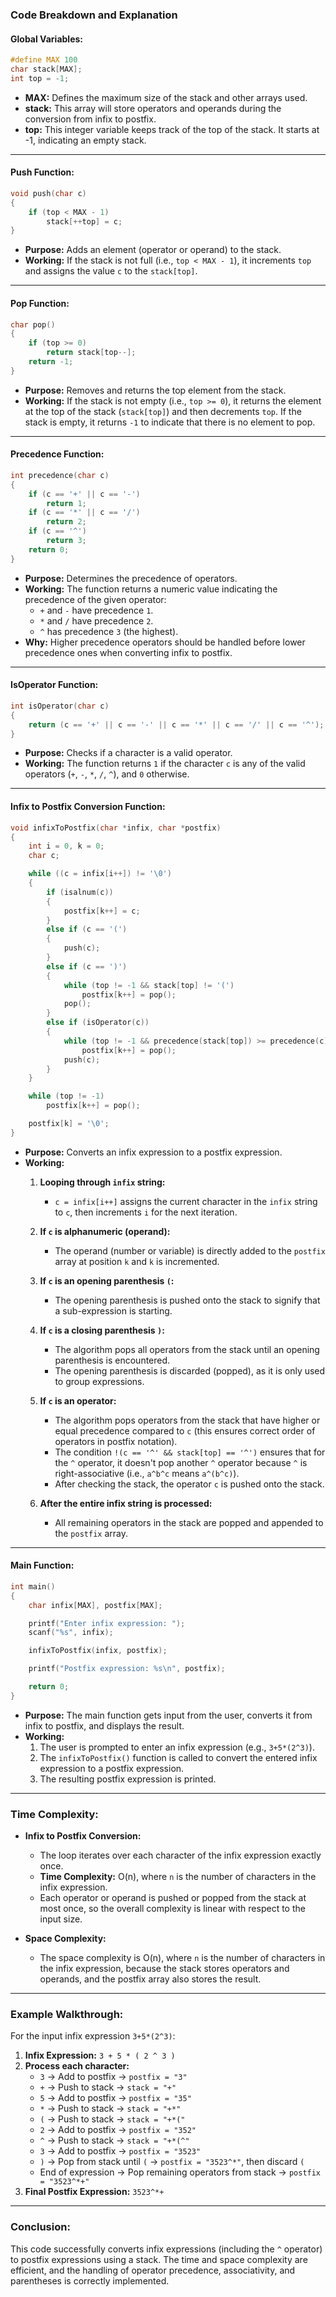 ### Code Breakdown and Explanation

#### **Global Variables:**
```c
#define MAX 100
char stack[MAX];
int top = -1;
```
- **MAX:** Defines the maximum size of the stack and other arrays used.
- **stack:** This array will store operators and operands during the conversion from infix to postfix.
- **top:** This integer variable keeps track of the top of the stack. It starts at -1, indicating an empty stack.

---

#### **Push Function:**
```c
void push(char c)
{
    if (top < MAX - 1)
        stack[++top] = c;
}
```
- **Purpose:** Adds an element (operator or operand) to the stack.
- **Working:** If the stack is not full (i.e., `top < MAX - 1`), it increments `top` and assigns the value `c` to the `stack[top]`.

---

#### **Pop Function:**
```c
char pop()
{
    if (top >= 0)
        return stack[top--];
    return -1;
}
```
- **Purpose:** Removes and returns the top element from the stack.
- **Working:** If the stack is not empty (i.e., `top >= 0`), it returns the element at the top of the stack (`stack[top]`) and then decrements `top`. If the stack is empty, it returns `-1` to indicate that there is no element to pop.

---

#### **Precedence Function:**
```c
int precedence(char c)
{
    if (c == '+' || c == '-')
        return 1;
    if (c == '*' || c == '/')
        return 2;
    if (c == '^')
        return 3;
    return 0;
}
```
- **Purpose:** Determines the precedence of operators.
- **Working:** The function returns a numeric value indicating the precedence of the given operator:
  - `+` and `-` have precedence `1`.
  - `*` and `/` have precedence `2`.
  - `^` has precedence `3` (the highest).
- **Why:** Higher precedence operators should be handled before lower precedence ones when converting infix to postfix.

---

#### **IsOperator Function:**
```c
int isOperator(char c)
{
    return (c == '+' || c == '-' || c == '*' || c == '/' || c == '^');
}
```
- **Purpose:** Checks if a character is a valid operator.
- **Working:** The function returns `1` if the character `c` is any of the valid operators (`+`, `-`, `*`, `/`, `^`), and `0` otherwise.

---

#### **Infix to Postfix Conversion Function:**
```c
void infixToPostfix(char *infix, char *postfix)
{
    int i = 0, k = 0;
    char c;

    while ((c = infix[i++]) != '\0')
    {
        if (isalnum(c))
        {
            postfix[k++] = c;
        }
        else if (c == '(')
        {
            push(c);
        }
        else if (c == ')')
        {
            while (top != -1 && stack[top] != '(')
                postfix[k++] = pop();
            pop();
        }
        else if (isOperator(c))
        {
            while (top != -1 && precedence(stack[top]) >= precedence(c) && !(c == '^' && stack[top] == '^'))
                postfix[k++] = pop();
            push(c);
        }
    }

    while (top != -1)
        postfix[k++] = pop();

    postfix[k] = '\0';
}
```
- **Purpose:** Converts an infix expression to a postfix expression.
- **Working:**
  1. **Looping through `infix` string:** 
     - `c = infix[i++]` assigns the current character in the `infix` string to `c`, then increments `i` for the next iteration.
  
  2. **If `c` is alphanumeric (operand):**
     - The operand (number or variable) is directly added to the `postfix` array at position `k` and `k` is incremented.
  
  3. **If `c` is an opening parenthesis `(`:**
     - The opening parenthesis is pushed onto the stack to signify that a sub-expression is starting.
  
  4. **If `c` is a closing parenthesis `)`:**
     - The algorithm pops all operators from the stack until an opening parenthesis is encountered.
     - The opening parenthesis is discarded (popped), as it is only used to group expressions.
  
  5. **If `c` is an operator:**
     - The algorithm pops operators from the stack that have higher or equal precedence compared to `c` (this ensures correct order of operators in postfix notation).
     - The condition `!(c == '^' && stack[top] == '^')` ensures that for the `^` operator, it doesn't pop another `^` operator because `^` is right-associative (i.e., `a^b^c` means `a^(b^c)`).
     - After checking the stack, the operator `c` is pushed onto the stack.

  6. **After the entire infix string is processed:**
     - All remaining operators in the stack are popped and appended to the `postfix` array.

---

#### **Main Function:**
```c
int main()
{
    char infix[MAX], postfix[MAX];

    printf("Enter infix expression: ");
    scanf("%s", infix);

    infixToPostfix(infix, postfix);

    printf("Postfix expression: %s\n", postfix);

    return 0;
}
```
- **Purpose:** The main function gets input from the user, converts it from infix to postfix, and displays the result.
- **Working:**
  1. The user is prompted to enter an infix expression (e.g., `3+5*(2^3)`).
  2. The `infixToPostfix()` function is called to convert the entered infix expression to a postfix expression.
  3. The resulting postfix expression is printed.

---

### Time Complexity:

- **Infix to Postfix Conversion:**
  - The loop iterates over each character of the infix expression exactly once. 
  - **Time Complexity:** O(n), where `n` is the number of characters in the infix expression.
  - Each operator or operand is pushed or popped from the stack at most once, so the overall complexity is linear with respect to the input size.
  
- **Space Complexity:**
  - The space complexity is O(n), where `n` is the number of characters in the infix expression, because the stack stores operators and operands, and the postfix array also stores the result.

---

### Example Walkthrough:

For the input infix expression `3+5*(2^3)`:

1. **Infix Expression:** `3 + 5 * ( 2 ^ 3 )`
2. **Process each character:**
   - `3` → Add to postfix → `postfix = "3"`
   - `+` → Push to stack → `stack = "+"`
   - `5` → Add to postfix → `postfix = "35"`
   - `*` → Push to stack → `stack = "+*"`
   - `(` → Push to stack → `stack = "+*("`
   - `2` → Add to postfix → `postfix = "352"`
   - `^` → Push to stack → `stack = "+*(^"`
   - `3` → Add to postfix → `postfix = "3523"`
   - `)` → Pop from stack until `(` → `postfix = "3523^*"`, then discard `(`
   - End of expression → Pop remaining operators from stack → `postfix = "3523^*+"`
3. **Final Postfix Expression:** `3523^*+`

---

### Conclusion:

This code successfully converts infix expressions (including the `^` operator) to postfix expressions using a stack. The time and space complexity are efficient, and the handling of operator precedence, associativity, and parentheses is correctly implemented.